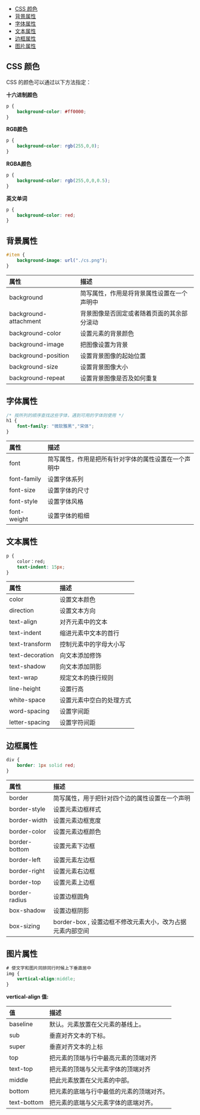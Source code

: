 <!-- TOC -->

- [CSS 颜色](#css-%e9%a2%9c%e8%89%b2)
- [背景属性](#%e8%83%8c%e6%99%af%e5%b1%9e%e6%80%a7)
- [字体属性](#%e5%ad%97%e4%bd%93%e5%b1%9e%e6%80%a7)
- [文本属性](#%e6%96%87%e6%9c%ac%e5%b1%9e%e6%80%a7)
- [边框属性](#%e8%be%b9%e6%a1%86%e5%b1%9e%e6%80%a7)
- [图片属性](#%e5%9b%be%e7%89%87%e5%b1%9e%e6%80%a7)

<!-- /TOC -->

## CSS 颜色

CSS 的颜色可以通过以下方法指定：

**十六进制颜色**

```css
p {
    background-color: #ff0000;
}
```

**RGB颜色**

```css
p {
    background-color: rgb(255,0,0);
}
```

**RGBA颜色**

```css
p {
    background-color: rgb(255,0,0,0.5);
}
```

**英文单词**

```css
p {
    background-color: red;
}
```

## 背景属性

```css
#item {
    background-image: url("./cs.png");
}
```

|属性|描述|
|:---|:---|
|background|	简写属性，作用是将背景属性设置在一个声明中|
|background-attachment|	背景图像是否固定或者随着页面的其余部分滚动|
|background-color|	设置元素的背景颜色|
|background-image|	把图像设置为背景|
|background-position	|设置背景图像的起始位置|
|background-size|设置背景图像大小|
|background-repeat|	设置背景图像是否及如何重复|


## 字体属性

```css
/* 按所列的顺序查找这些字体，遇到可用的字体则使用 */
h1 {
    font-family: "微软雅黑","宋体";
}
```

|属性|描述|
|:---|:---|
|font|	简写属性，作用是把所有针对字体的属性设置在一个声明中|
|font-family|	设置字体系列|
|font-size|	设置字体的尺寸|
|font-style|	设置字体风格|
|font-weight|	设置字体的粗细|

## 文本属性

```css
p {
    color：red;
    text-indent: 15px;
}
```

|属性|描述|
|:---|:---|
|color	|设置文本颜色|
|direction|	设置文本方向|
|text-align|	对齐元素中的文本|
|text-indent|	缩进元素中文本的首行|
|text-transform|	控制元素中的字母大小写|
|text-decoration|	向文本添加修饰|
|text-shadow	|向文本添加阴影|
|text-wrap|	规定文本的换行规则|
|line-height	|设置行高|
|white-space|	设置元素中空白的处理方式|
|word-spacing|	设置字间距|
|letter-spacing|	设置字符间距|

## 边框属性

```css
div {
    border: 1px solid red;
}
```

|属性|描述|
|:---|:---|
|border|	简写属性，用于把针对四个边的属性设置在一个声明|
|border-style|	设置元素边框样式|
|border-width|	设置元素边框宽度|
|border-color|	设置元素边框颜色|
|border-bottom|	设置元素下边框|
|border-left|	设置元素左边框|
|border-right|	设置元素右边框|
|border-top|	设置元素上边框|
|border-radius|设置边框圆角|
|box-shadow|设置边框阴影|
|box-sizing|border-box , 设置边框不修改元素大小，改为占据元素内部空间|

## 图片属性

```css
# 使文字和图片同排同行时候上下垂直居中
img { 
    vertical-align:middle;
}
```

**vertical-align 值:**

|值|描述|
|:---|:---|
|baseline|	默认。元素放置在父元素的基线上。|
|sub|	垂直对齐文本的下标。|
|super|	垂直对齐文本的上标|
|top|	把元素的顶端与行中最高元素的顶端对齐|
|text-top|	把元素的顶端与父元素字体的顶端对齐|
|middle|	把此元素放置在父元素的中部。|
|bottom|	把元素的底端与行中最低的元素的顶端对齐。|
|text-bottom	|把元素的底端与父元素字体的底端对齐。|


